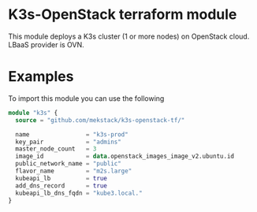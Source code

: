 # K3s-OpenStack terraform module

This module deploys a K3s cluster (1 or more nodes) on OpenStack cloud.
LBaaS provider is OVN.

# Examples

To import this module you can use the following

```tf
module "k3s" {
  source = "github.com/mekstack/k3s-openstack-tf/"

  name                = "k3s-prod"
  key_pair            = "admins"
  master_node_count   = 3
  image_id            = data.openstack_images_image_v2.ubuntu.id
  public_network_name = "public"
  flavor_name         = "m2s.large"
  kubeapi_lb          = true
  add_dns_record      = true
  kubeapi_lb_dns_fqdn = "kube3.local."
}
```
